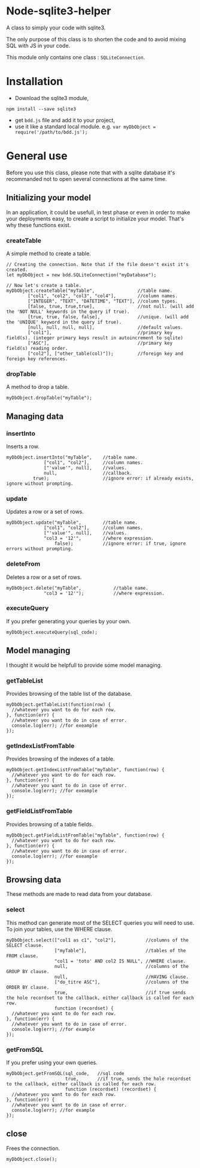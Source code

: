 # Node-sqlite3-helper
A class to simply your code with sqlite3.

The only purpose of this class is to shorten the code and to avoid mixing SQL with JS in your code.

This module only contains one class : `SQLiteConnection`.

# Installation

* Download the sqlite3 module,
```
npm install --save sqlite3
```

* get `bdd.js` file and add it to your project,
* use it like a standard local module. e.g. `var myDbObject = require('/path/to/bdd.js');`

# General use

Before you use this class, please note that with a sqlite database it's recommanded not to open several connections at the same time.

## Initializing your model

In an application, it could be usefull, in test phase or even in order to make your deployments easy, to create a script to initialize your model. That's why these functions exist.

### createTable

A simple method to create a table.

```
// Creating the connection. Note that if the file doesn't exist it's created.
let myDbObject = new bdd.SQLiteConnection("myDatabase");

// Now let's create a table.
myDbObject.createTable("myTable", 			     //table name.
		["col1", "col2", "col3", "col4"],	     //column names.
		["INTEGER", "TEXT", "DATETIME", "TEXT"], //column types.
		[false, true, true,true],                //not null. (will add the 'NOT NULL' keywords in the query if true).
		[true, true, false, false],	 	         //unique. (will add the 'UNIQUE' keyword in the query if true).
		[null, null, null, null], 		         //default values.
		["col1"],	 			                 //primary key field(s). (integer primary keys result in autoincrement to sqlite)
		["ASC"], 				                 //primary key field(s) reading order.
		["col2"], ["other_table(col)"]);         //foreign key and foreign key references.
```

### dropTable

A method to drop a table.

```
myDbObject.dropTable("myTable");
```

## Managing data

### insertInto

Inserts a row.

```
myDbObject.insertInto("myTable",   	//table name.
		      ["col1", "col2"],     //column names.
		      ["'value'", null],    //values.
		      null,                 //callback.
          true);			        //ignore error: if already exists, ignore without prompting.
```

### update

Updates a row or a set of rows.

```
myDbObject.update("myTable",      	//table name.
		      ["col1", "col2"],     //column names.
		      ["'value'", null],    //values.
		      "col3 = '12'",        //where expression.
          	      false);		    //ignore error: if true, ignore errors without prompting.
```

### deleteFrom

Deletes a row or a set of rows.

```
myDbObject.delete("myTable",      		//table name.
		      "col3 = '12'");           //where expression.
```

### executeQuery

If you prefer generating your queries by your own.

```
myDbObject.executeQuery(sql_code);
```

## Model managing

I thought it would be helpfull to provide some model managing.

### getTableList

Provides browsing of the table list of the database.

```
myDbObject.getTableList(function(row) {
  //whatever you want to do for each row.
}, function(err) {
  //whatever you want to do in case of error.
  console.log(err); //for exeample
});
```

### getIndexListFromTable

Provides browsing of the indexes of a table.

```
myDbObject.getIndexListFromTable("myTable", function(row) {
  //whatever you want to do for each row.
}, function(err) {
  //whatever you want to do in case of error.
  console.log(err); //for exeample
});
```

### getFieldListFromTable

Provides browsing of a table fields.

```
myDbObject.getFieldListFromTable("myTable", function(row) {
  //whatever you want to do for each row.
}, function(err) {
  //whatever you want to do in case of error.
  console.log(err); //for exeample
});
```

## Browsing data

These methods are made to read data from your database.

### select

This method can generate most of the SELECT queries you will need to use. To join your tables, use the WHERE clause.

```
myDbObject.select(["col1 as c1", "col2"],           //columns of the SELECT clause.
                  ["myTable"],                      //tables of the FROM clause.
                  "col1 = 'toto' AND col2 IS NULL", //WHERE clause.
                  null,                             //columns of the GROUP BY clause.
                  null,                             //HAVING clause.
                  ["do_titre ASC"],                 //columns of the ORDER BY clause.
                  true,                             //if true sends the hole recordset to the callback, either callback is called for each row. 
                  function (recordset) { 
  //whatever you want to do for each row.
}, function(err) {
  //whatever you want to do in case of error.
  console.log(err); //for example
});
```

### getFromSQL

If you prefer using your own queries.

```
myDbObject.getFromSQL(sql_code,   //sql code
                      true,       //if true, sends the hole recordset to the callback, either callback is called for each row.
                      function (recordset) (recordset) { 
  //whatever you want to do for each row.
}, function(err) {
  //whatever you want to do in case of error.
  console.log(err); //for example
}); 
```

## close

Frees the connection.

```
myDbObject.close();
```
